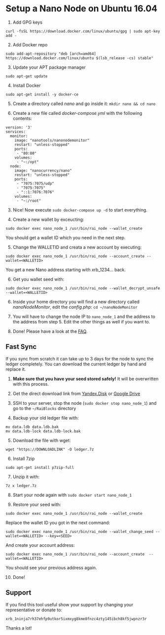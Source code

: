 # Setup a Nano Node on Ubuntu 16.04

1. Add GPG keys
```
curl -fsSL https://download.docker.com/linux/ubuntu/gpg | sudo apt-key add -
```

2. Add Docker repo
```
sudo add-apt-repository "deb [arch=amd64] https://download.docker.com/linux/ubuntu $(lsb_release -cs) stable"
```

3. Update your APT package manager
```
sudo apt-get update
```

4. Install Docker
```
sudo apt-get install -y docker-ce
```

5. Create a directory called _nano_ and go inside it: `mkdir nano && cd nano`

6. Create a new file called _docker-compose.yml_ with the following contents:

```
version: '3'
services:
  monitor:
    image: "nanotools/nanonodemonitor"
    restart: "unless-stopped"
    ports:
     - "80:80"
    volumes:
     - "~:/opt"
  node:
    image: "nanocurrency/nano"
    restart: "unless-stopped"
    ports:
     - "7075:7075/udp"
     - "7075:7075"
     - "::1:7076:7076"
    volumes:
     - "~:/root"
```

3. Nice! Now execute `sudo docker-compose up -d` to start everything.

4. Create a new wallet by exceucting:
```
sudo docker exec nano_node_1 /usr/bin/rai_node --wallet_create
```
You should get a wallet ID which you need in the next step.

5. Change the WALLETID and creata a new account by executing:
```
sudo docker exec nano_node_1 /usr/bin/rai_node --account_create --wallet=<WALLETID>
```
You get a new Nano address starting with xrb_1234... back.

6. Get you wallet seed with:
```
sudo docker exec nano_node_1 /usr/bin/rai_node --wallet_decrypt_unsafe --wallet=<WALLETID>
```

6. Inside your home directory you will find a new directory called _nanoNodeMonitor_, edit the _config.php_: `cd ~/nanoNodeMonitor`

7. You will have to change the node IP to `nano_node_1` and the address to the address from step 5. Edit the other things as well if you want to.

8. Done! Please have a look at the [FAQ](faq.md).

## Fast Sync

If you sync from scratch it can take up to 3 days for the node to sync the ledger completely. You can download the current ledger by hand and replace it. 

1. **Make sure that you have your seed stored safely!** It will be overwritten with this process.

2. Get the direct download link from [Yandex.Disk](https://yadi.sk/d/fcZgyES73Jzj5T) or [Google Drive](https://drive.google.com/drive/folders/1sP1z9S011f1W_0nK1KJ-UCJbjaNmk8GQ)

3. SSH to your server, stop the node (`sudo docker stop nano_node_1`) and go to the `~/RaiBlocks` directory

4. Backup your old ledger file with:
```
mv data.ldb data.ldb.bak
mv data.ldb-lock data.ldb-lock.bak
```

5. Download the file with wget:
```
wget "https://DOWNLOADLINK" -O ledger.7z
```

6. Install 7zip
```
sudo apt-get install p7zip-full
```

7. Unzip it with:
```
7z x ledger.7z
```

8. Start your node again with `sudo docker start nano_node_1`

9. Restore your seed with:
```
sudo docker exec nano_node_1 /usr/bin/rai_node --wallet_create
```
Replace the wallet ID you got in the next command:
```
sudo docker exec nano_node_1 /usr/bin/rai_node --wallet_change_seed --wallet=<WALLETID> --key=<SEED>
```
And create your account address:
```
sudo docker exec nano_node_1 /usr/bin/rai_node --account_create  --wallet=<WALLETID>
```
You should see your previous address again.

10. Done!


## Support

If you find this tool useful show your support by changing your representative or donate to:

    xrb_1ninja7rh37ehfp9utkor5ixmxyg8kme8fnzc4zty145ibch8kf5jwpnzr3r

Thanks a lot!